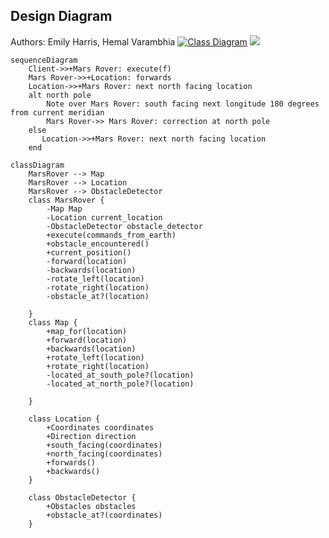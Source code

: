 ## Design Diagram
Authors: Emily Harris, Hemal Varambhia
[![Class Diagram](https://mermaid.ink/img/pako:eNplkT1uwzAMha9CcErQnMBrf6Z0SVYvrETbQi2xoKg2QZC7V01Sx241kZ8e-R6kEzrxjA26kXJ-CtQrxTZBPRcCr6R5J5-spysFeNiKIwuSwBVVTvbbTwI-sCvGKycxUvL5RSU-k9qwvkrOc4Np22QA8CiiPiQyzuDu9V2wNw2pBx-U3dy6moOKVfGWO1ut__Nd6Ic_F53oF6nPS_pG7n2BF6nnCWfBQzI4LNvjbRo3GFkjBV9f-zLSog0cucWmlp47KqO12KYfKRWT_TE5bEwLb7B8-Op1-x9sOhozn78BHE-Lfw?type=png)](https://mermaid.live/edit#pako:eNplkT1uwzAMha9CcErQnMBrf6Z0SVYvrETbQi2xoKg2QZC7V01Sx241kZ8e-R6kEzrxjA26kXJ-CtQrxTZBPRcCr6R5J5-spysFeNiKIwuSwBVVTvbbTwI-sCvGKycxUvL5RSU-k9qwvkrOc4Np22QA8CiiPiQyzuDu9V2wNw2pBx-U3dy6moOKVfGWO1ut__Nd6Ic_F53oF6nPS_pG7n2BF6nnCWfBQzI4LNvjbRo3GFkjBV9f-zLSog0cucWmlp47KqO12KYfKRWT_TE5bEwLb7B8-Op1-x9sOhozn78BHE-Lfw)
[![](https://mermaid.ink/img/pako:eNqdUbFOxDAM_RUrE4giwYY63AIjxwBrFytxe5FS-8514NDp_p20pSoHG54iv-eX9_ROzksgV7uBDpnY01PETrFvGMo8pkhst5vNzRZ1gFd5J62BjuSz0VV7PbNWbGQ-i0eLwjW0oh-oYZhZy_63GtPRgEVtBy36yB2kbybMh5gWfC-J5t04L2IEowb8lBskr0qTdhLuouVAcP9wB4E6JRqgVenBZ9USEHrSGCLyKn6R6eIDL-XGT_7wrzFKw2rx35GJQ8OucsVXjzGUek4j0DjbUU-Nq8szUIs5WeMaPhcqZpO3T_auNs1UubwPaEubrm6xGKschWii27nyqfnzF8YSrO4?type=png)](https://mermaid.live/edit#pako:eNqdUbFOxDAM_RUrE4giwYY63AIjxwBrFytxe5FS-8514NDp_p20pSoHG54iv-eX9_ROzksgV7uBDpnY01PETrFvGMo8pkhst5vNzRZ1gFd5J62BjuSz0VV7PbNWbGQ-i0eLwjW0oh-oYZhZy_63GtPRgEVtBy36yB2kbybMh5gWfC-J5t04L2IEowb8lBskr0qTdhLuouVAcP9wB4E6JRqgVenBZ9USEHrSGCLyKn6R6eIDL-XGT_7wrzFKw2rx35GJQ8OucsVXjzGUek4j0DjbUU-Nq8szUIs5WeMaPhcqZpO3T_auNs1UubwPaEubrm6xGKschWii27nyqfnzF8YSrO4)
```mermaid
sequenceDiagram
    Client->>+Mars Rover: execute(f)
    Mars Rover->>+Location: forwards
    Location->>+Mars Rover: next north facing location 
    alt north pole
        Note over Mars Rover: south facing next longitude 180 degrees from current meridian
        Mars Rover->> Mars Rover: correction at north pole
    else
       Location->>+Mars Rover: next north facing location 
    end
```

```mermaid
classDiagram
    MarsRover --> Map
    MarsRover --> Location
    MarsRover --> ObstacleDetector
    class MarsRover {
        -Map Map
        -Location current_location
        -ObstacleDetector obstacle_detector
        +execute(commands_from_earth)
        +obstacle_encountered()
        +current_position()
        -forward(location)
        -backwards(location)
        -rotate_left(location)
        -rotate_right(location)
        -obstacle_at?(location)

    }
    class Map {
        +map_for(location)
        +forward(location)
        +backwards(location)
        +rotate_left(location)
        +rotate_right(location)
        -located_at_south_pole?(location)
        -located_at_north_pole?(location)

    }

    class Location {
        +Coordinates coordinates
        +Direction direction
        +south_facing(coordinates)
        +north_facing(coordinates)
        +forwards()
        +backwards()
    }

    class ObstacleDetector {
        +Obstacles obstacles
        +obstacle_at?(coordinates)
    }
```